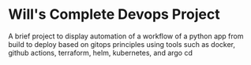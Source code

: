 
# Will's Complete Devops Project

A brief project to display automation of a workflow of a python app from build to deploy based on gitops principles using tools such as docker, github actions, terraform, helm, kubernetes, and argo cd 
